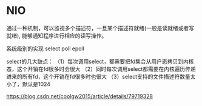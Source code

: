 # NIO

通过一种机制，可以监视多个描述符，一旦某个描述符就绪(一般是读就绪或者写就绪), 能够通知程序进行相应的读写操作。


系统级别的实现
select
poll
epoll

select的几大缺点：
（1）每次调用select，都需要把fd集合从用户态拷贝到内核态，这个开销在fd很多时会很大
（2）同时每次调用select都需要在内核遍历传递进来的所有fd，这个开销在fd很多时也很大
（3）select支持的文件描述符数量太小了，默认是1024


https://blog.csdn.net/coolgw2015/article/details/79719328